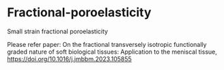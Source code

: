 # Fractional-poroelasticity
Small strain fractional poroelasticity

Please refer paper: On the fractional transversely isotropic functionally graded nature of soft biological tissues: Application to the meniscal tissue, https://doi.org/10.1016/j.jmbbm.2023.105855
